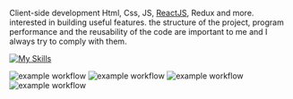 Client-side development Html, Css, JS, [ReactJS](https://reactjs.org/), Redux and more. interested in building useful features. the structure of the project, program performance and the reusability of the code are important to me and I always try to comply with them.

[![My Skills](https://skillicons.dev/icons?i=html,css,js,react,redux,git,github,vscode,ai,ps)](https://skillicons.dev)

![example workflow](https://img.shields.io/badge/Coding-always-brightgreen)  ![example workflow](https://img.shields.io/badge/Book-always-blueviolet)  ![example workflow](https://img.shields.io/badge/Sport-always-blue)  ![example workflow](https://img.shields.io/badge/Podcast-always-orange)



